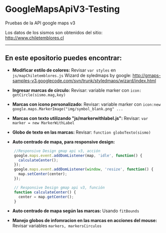GoogleMapsApiV3-Testing
=======================

Pruebas de la API google maps v3

Los datos de los sismos son obtenidos del sitio: http://www.chiletemblores.cl



---------------------------------------------------


## En este epositorio puedes encontrar:

* **Modificar estilo de colores:**
    Revisar `var styles` en `js/mapChiletemblores.js`
    Wizard de syledmaps by google: http://gmaps-samples-v3.googlecode.com/svn/trunk/styledmaps/wizard/index.html

* **Ingresar marcas de circulo:**
    Revisar: variable marker con `icon: getCircle(sismo.mag,key)`

* **Marcas con icono personalizado:**
    Revisar: variable marker con `icon:new google.maps.MarkerImage("img/symbol_blank.png" ...`

* **Marcas con texto utilizando "js/markerwithlabel.js":**
    Revisar: `var marker = new MarkerWithLabel`

* **Globo de texto en las marcas:**
    Revisar: `function globoTexto(sismo)`

* **Auto centrado de mapa, para responsive design:**
```javascript
    //Responsive Design gmap api v3, acción
    google.maps.event.addDomListener(map, 'idle', function() {
      calculateCenter();
    });
    google.maps.event.addDomListener(window, 'resize', function() {
      map.setCenter(center);
    });

    // Responsive Design gmap api v3, función
    function calculateCenter() {
      center = map.getCenter();
    }
```
* **Auto centrado de mapa según las marcas:**
      Usando `fitBounds`

* **Manejo globos de infomracion en las marcas en acciones del mouse:**
    Revisar variables `markers, markersCirculos`
  

  
  
